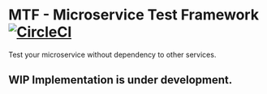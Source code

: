 # MTF - Microservice Test Framework [![CircleCI](https://circleci.com/gh/smallinsky/mtf.svg?style=svg)](https://circleci.com/gh/smallinsky/mtf)
Test your microservice without dependency to other services.

##  WIP Implementation is under development. 
